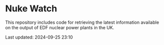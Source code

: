 # Nuke Watch

This repository includes code for retrieving the latest information available on the output of EDF nuclear power plants in the UK.

Last updated: 2024-09-25 23:10